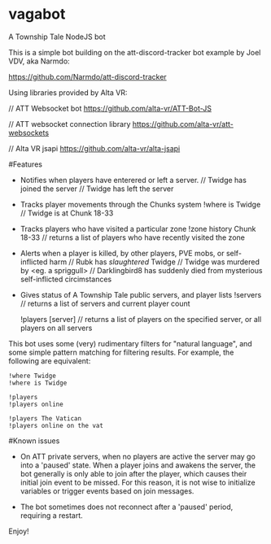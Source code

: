 # vagabot
A Township Tale NodeJS bot

This is a simple bot building on the att-discord-tracker bot example by Joel VDV, aka Narmdo:

https://github.com/Narmdo/att-discord-tracker

Using libraries provided by Alta VR:

// ATT Websocket bot
https://github.com/alta-vr/ATT-Bot-JS

// ATT websocket connection library
https://github.com/alta-vr/att-websockets

// Alta VR jsapi
https://github.com/alta-vr/alta-jsapi

#Features
- Notifies when players have enterered or left a server.
    // Twidge has joined the server
    // Twidge has left the server

- Tracks player movements through the Chunks system
    !where is Twidge
    // Twidge is at Chunk 18-33

- Tracks players who have visited a particular zone
    !zone history Chunk 18-33
    // returns a list of players who have recently visited the zone

- Alerts when a player is killed, by other players, PVE mobs, or self-inflicted harm
    // Rubk has _slaughtered_ Twidge
    // Twidge was murdered by <eg. a spriggull>
    // Darklingbird8 has suddenly died from mysterious self-inflicted circimstances

- Gives status of A Township Tale public servers, and player lists
    !servers
    // returns a list of servers and current player count

    !players [server]
    // returns a list of players on the specified server, or all players on all servers

This bot uses some (very) rudimentary filters for "natural language", and some simple pattern matching for filtering results.
For example, the following are equivalent:

    !where Twidge
    !where is Twidge

    !players
    !players online

    !players The Vatican
    !players online on the vat
    

#Known issues
- On ATT private servers, when no players are active the server may go into a 'paused' state. When a player joins and awakens the server, the bot generally is only able to join after the player, which causes their initial join event to be missed.  For this reason, it is not wise to initialize variables or trigger events based on join messages.

- The bot sometimes does not reconnect after a 'paused' period, requiring a restart.


Enjoy!

